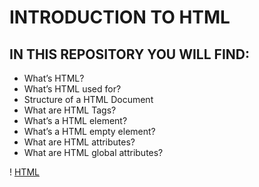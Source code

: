 # INTRODUCTION TO HTML

## IN THIS REPOSITORY YOU WILL FIND:

+ What’s HTML?
+ What’s HTML used for?
+ Structure of a HTML Document
+ What are HTML Tags?
+ What’s a HTML element?
+ What’s a HTML empty element?
+ What are HTML attributes?
+ What are HTML global attributes?

! [HTML](https://mirayhazlo.com/wp-content/uploads/2018/09/Html5_dise%C3%B1o_web-1.png)